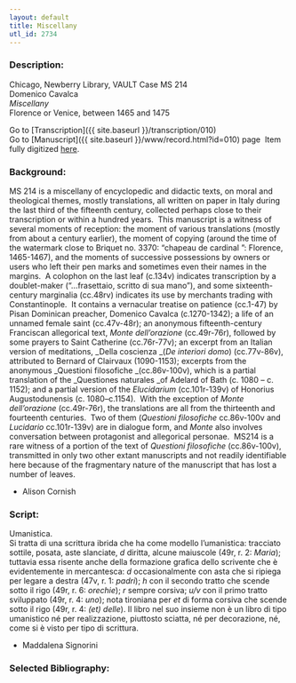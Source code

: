 ```yaml
---
layout: default
title: Miscellany
utl_id: 2734
---
```


###  Description:

Chicago, Newberry Library, VAULT Case MS 214<br>
Domenico Cavalca<br>
_Miscellany_<br>
Florence or Venice, between 1465 and 1475

Go to [Transcription]({{ site.baseurl }}/transcription/010)<br>
Go to [Manuscript]({{ site.baseurl }}/www/record.html?id=010) page 
Item fully digitized [here](https://collections.newberry.org/asset-management/2KXJ8Z9UG9L7).

###  Background:

MS 214 is a miscellany of encyclopedic and didactic texts, on moral and theological themes, mostly translations, all written on paper in Italy during the last third of the fifteenth century, collected perhaps close to their transcription or within a hundred years.  This manuscript is a witness of several moments of reception: the moment of various translations (mostly from about a century earlier), the moment of copying (around the time of the watermark close to Briquet no. 3370: “chapeau de cardinal ”: Florence, 1465-1467), and the moments of successive possessions by owners or users who left their pen marks and sometimes even their names in the margins.  A colophon on the last leaf (c.134v) indicates transcription by a doublet-maker (“…frasettaio, scritto di sua mano”), and some sixteenth-century marginalia (cc.48rv) indicates its use by merchants trading with Constantinople.  It contains a vernacular treatise on patience (cc.1-47) by Pisan Dominican preacher, Domenico Cavalca (c.1270-1342); a life of an unnamed female saint (cc.47v-48r); an anonymous fifteenth-century Franciscan allegorical text, _Monte dell’orazione_ (cc.49r-76r), followed by some prayers to Saint Catherine (cc.76r-77v); an excerpt from an Italian version of meditations, _Della coscienza _(_De interiori domo_) (cc.77v-86v), attributed to Bernard of Clairvaux (1090-1153); excerpts from the anonymous _Questioni filosofiche _(cc.86v-100v), which is a partial translation of the _Questiones naturales _of Adelard of Bath (c. 1080 – c. 1152); and a partial version of the _Elucidarium_ (cc.101r-139v) of Honorius Augustodunensis (c. 1080–c.1154).  With the exception of _Monte dell’orazione_ (cc.49r-76r), the translations are all from the thirteenth and fourteenth centuries.  Two of them (_Questioni_ _filosofiche_ cc.86v-100v and _Lucidario_ cc.101r-139v) are in dialogue form, and _Monte_ also involves conversation between protagonist and allegorical personae.  MS214 is a rare witness of a portion of the text of _Questioni filosofiche_ (cc.86v-100v), transmitted in only two other extant manuscripts and not readily identifiable here because of the fragmentary nature of the manuscript that has lost a number of leaves.
- Alison Cornish

###  Script:

Umanistica.<br>
Si tratta di una scrittura ibrida che ha come modello l’umanistica: tracciato sottile, posata, aste slanciate, <i>d</i> diritta, alcune maiuscole (49r, r. 2: <i>Maria</i>); tuttavia essa risente anche della formazione grafica dello scrivente che è evidentemente in mercantesca: <i>d</i> occasionalmente con asta che si ripiega per legare a destra (47v, r. 1: <i>padri</i>); <i>h</i> con il secondo tratto che scende sotto il rigo (49r, r. 6: <i>orechie</i>); <i>r</i> sempre corsiva; <i>u/v</i> con il primo tratto sviluppato (49r, r. 4: <i>uno</i>); nota tironiana per <i>et</i> di forma corsiva che scende sotto il rigo (49r, r. 4: <i>(et) delle</i>). Il libro nel suo insieme non è un libro di tipo umanistico né per realizzazione, piuttosto sciatta, né per decorazione, né, come si è visto per tipo di scrittura.<br>
- Maddalena Signorini

###  Selected Bibliography:

 <br>
